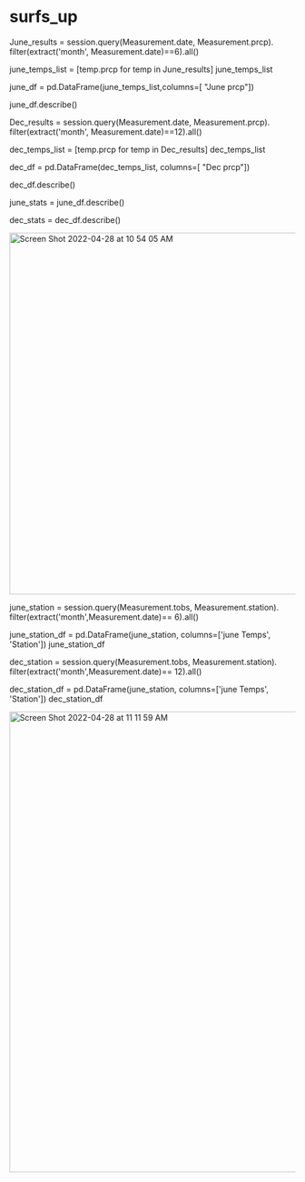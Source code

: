 # surfs_up
June_results = session.query(Measurement.date, Measurement.prcp).\
     filter(extract('month', Measurement.date)==6).all()
     
june_temps_list = [temp.prcp for temp in June_results]
june_temps_list

june_df = pd.DataFrame(june_temps_list,columns=[ "June prcp"])

june_df.describe()

Dec_results = session.query(Measurement.date, Measurement.prcp).\
    filter(extract('month', Measurement.date)==12).all()
    
dec_temps_list = [temp.prcp for temp in Dec_results]
dec_temps_list

dec_df = pd.DataFrame(dec_temps_list, columns=[ "Dec prcp"])

dec_df.describe()

june_stats = june_df.describe()

dec_stats = dec_df.describe()

<img width="636" alt="Screen Shot 2022-04-28 at 10 54 05 AM" src="https://user-images.githubusercontent.com/100738688/165781829-d07388d3-9dc0-4d21-a531-950f73623775.png">

june_station = session.query(Measurement.tobs, Measurement.station).\
    filter(extract('month',Measurement.date)== 6).all()
    
june_station_df = pd.DataFrame(june_station, columns=['june Temps', 'Station'])
june_station_df

dec_station = session.query(Measurement.tobs, Measurement.station).\
    filter(extract('month',Measurement.date)== 12).all()
    
dec_station_df = pd.DataFrame(june_station, columns=['june Temps', 'Station'])
dec_station_df

<img width="810" alt="Screen Shot 2022-04-28 at 11 11 59 AM" src="https://user-images.githubusercontent.com/100738688/165785250-b1186db5-119c-4006-8413-f7399b5d3b65.png">





